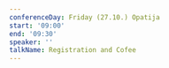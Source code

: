 ```yaml
---
conferenceDay: Friday (27.10.) Opatija
start: '09:00'
end: '09:30'
speaker: ''
talkName: Registration and Cofee
---
```


